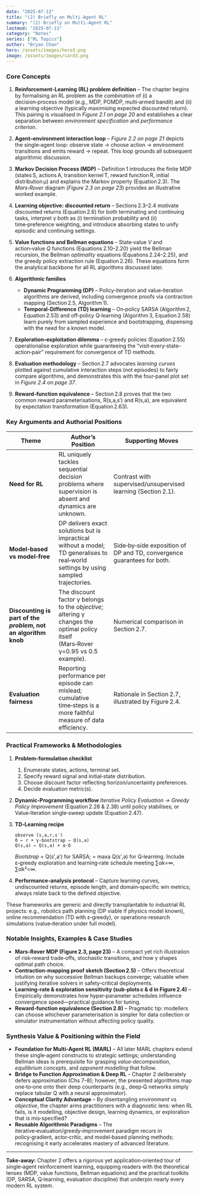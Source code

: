 ```yaml
---
date: "2025-07-13"
title: "(2) Briefly on Multi-Agent RL" 
summary: "(2) Briefly on Multi-Agent RL"
lastmod: "2025-07-13"
category: "Notes"
series: ["RL Topics"]
author: "Bryan Chan"
hero: /assets/images/hero3.png
image: /assets/images/card3.png
---
```



### Core Concepts

1. **Reinforcement‑Learning (RL) problem definition** – The chapter begins by formalising an RL problem as the *combination* of (i) a decision‑process model (e.g., MDP, POMDP, multi‑armed bandit) and (ii) a learning objective (typically maximising expected discounted return). This pairing is visualised in *Figure 2.1 on page 20* and establishes a clear separation between *environment specification* and *performance criterion*.&#x20;

2. **Agent–environment interaction loop** – *Figure 2.2 on page 21* depicts the single‑agent loop: observe state → choose action → environment transitions and emits reward → repeat. This loop grounds all subsequent algorithmic discussion.&#x20;

3. **Markov Decision Process (MDP)** – Definition 1 introduces the finite MDP (states S, actions A, transition kernel T, reward function R, initial distribution µ) and explains the Markov property (Equation 2.3). The *Mars‑Rover* diagram (*Figure 2.3 on page 23*) provides an illustrative worked example.&#x20;

4. **Learning objective: discounted return** – Sections 2.3–2.4 motivate discounted returns (Equation 2.6) for both terminating and continuing tasks, interpret γ both as (i) termination probability and (ii) time‑preference weighting, and introduce absorbing states to unify episodic and continuing settings.&#x20;

5. **Value functions and Bellman equations** – State‑value *V* and action‑value *Q* functions (Equations 2.10–2.20) yield the Bellman recursion, the Bellman *optimality* equations (Equations 2.24–2.25), and the greedy policy extraction rule (Equation 2.26). These equations form the analytical backbone for all RL algorithms discussed later.&#x20;

6. **Algorithmic families**

   * **Dynamic Programming (DP)** – Policy‑iteration and value‑iteration algorithms are derived, including convergence proofs via contraction mapping (Section 2.5, Algorithm 1).
   * **Temporal‑Difference (TD) learning** – On‑policy SARSA (Algorithm 2, Equation 2.53) and off‑policy Q‑learning (Algorithm 3, Equation 2.58) learn purely from sampled experience and bootstrapping, dispensing with the need for a known model.&#x20;

7. **Exploration–exploitation dilemma** – ε‑greedy policies (Equation 2.55) operationalise exploration while guaranteeing the “visit‑every‑state–action‑pair” requirement for convergence of TD methods.&#x20;

8. **Evaluation methodology** – Section 2.7 advocates *learning curves* plotted against cumulative interaction steps (not episodes) to fairly compare algorithms, and demonstrates this with the four‑panel plot set in *Figure 2.4 on page 37*.&#x20;

9. **Reward‑function equivalence** – Section 2.8 proves that the two common reward parameterisations, R(s,a,s′) and R(s,a), are equivalent by expectation transformation (Equation 2.63).&#x20;

### Key Arguments and Authorial Positions

| Theme                                                           | Author’s Position                                                                                                                    | Supporting Moves                                                       |
| --------------------------------------------------------------- | ------------------------------------------------------------------------------------------------------------------------------------ | ---------------------------------------------------------------------- |
| **Need for RL**                                                 | RL uniquely tackles sequential decision problems where supervision is absent and dynamics are unknown.                               | Contrast with supervised/unsupervised learning (Section 2.1).          |
| **Model‑based vs model‑free**                                   | DP delivers exact solutions but is impractical without a model; TD generalises to real‑world settings by using sampled trajectories. | Side‑by‑side exposition of DP and TD, convergence guarantees for both. |
| **Discounting is part of the *problem*, not an algorithm knob** | The discount factor γ belongs to the *objective*; altering γ changes the optimal policy itself (Mars‑Rover γ=0.95 vs 0.5 example).   | Numerical comparison in Section 2.7.                                   |
| **Evaluation fairness**                                         | Reporting performance per episode can mislead; cumulative time‑steps is a more faithful measure of data efficiency.                  | Rationale in Section 2.7, illustrated by Figure 2.4.                   |

### Practical Frameworks & Methodologies

1. **Problem‑formulation checklist**

   1. Enumerate states, actions, terminal set.
   2. Specify reward signal and initial‑state distribution.
   3. Choose discount factor reflecting horizon/uncertainty preferences.
   4. Decide evaluation metric(s).

2. **Dynamic‑Programming workflow**
   *Iterative Policy Evaluation → Greedy Policy Improvement* (Equation 2.28 & 2.38) until policy stabilises; or Value‑Iteration single‑sweep update (Equation 2.47).

3. **TD‑Learning recipe**

   ```text
   observe (s,a,r,s′)
   δ ← r + γ·bootstrap − Q(s,a)
   Q(s,a) ← Q(s,a) + α·δ
   ```

   *Bootstrap* = Q(s′,a′) for SARSA; = maxa Q(s′,a) for Q‑learning. Include ε‑greedy exploration and learning‑rate schedule meeting ∑αk=∞, ∑αk²<∞.

4. **Performance‑analysis protocol** – Capture learning curves, undiscounted returns, episode length, and domain‑specific win metrics; always relate back to the defined objective.

These frameworks are generic and directly transplantable to industrial RL projects: e.g., robotics path planning (DP viable if physics model known), online recommendation (TD with ε‑greedy), or operations‑research simulations (value‑iteration under full model).&#x20;

### Notable Insights, Examples & Case Studies

* **Mars‑Rover MDP (Figure 2.3, page 23)** – A compact yet rich illustration of risk‑reward trade‑offs, stochastic transitions, and how γ shapes optimal path choice.
* **Contraction‑mapping proof sketch (Section 2.5)** – Offers theoretical intuition on why successive Bellman backups converge; valuable when justifying iterative solvers in safety‑critical deployments.
* **Learning‑rate & exploration sensitivity (sub‑plots c & d in Figure 2.4)** – Empirically demonstrates how hyper‑parameter schedules influence convergence speed—practical guidance for tuning.
* **Reward‑function equivalence (Section 2.8)** – Pragmatic tip: modellers can choose whichever parameterisation is simpler for data collection or simulator instrumentation without affecting policy quality.&#x20;

### Synthesis Value & Positioning within the Field

* **Foundation for Multi‑Agent RL (MARL)** – All later MARL chapters extend these single‑agent constructs to strategic settings; understanding Bellman ideas is prerequisite for grasping *value‑decomposition*, *equilibrium concepts*, and *opponent modelling* that follow.
* **Bridge to Function Approximation & Deep RL** – Chapter 2 deliberately defers approximation (Chs 7–8); however, the presented algorithms map one‑to‑one onto their deep counterparts (e.g., deep‑Q networks simply replace tabular Q with a neural approximator).
* **Conceptual Clarity Advantage** – By disentangling *environment* vs *objective*, the chapter arms practitioners with a diagnostic lens: when RL fails, is it modelling, objective design, learning dynamics, or exploration that is mis‑specified?
* **Reusable Algorithmic Paradigms** – The iterative‑evaluation/greedy‑improvement paradigm recurs in policy‑gradient, actor‑critic, and model‑based planning methods; recognising it early accelerates mastery of advanced literature.&#x20;

---

**Take‑away:** Chapter 2 offers a rigorous yet application‑oriented tour of single‑agent reinforcement learning, equipping readers with the theoretical lenses (MDP, value functions, Bellman equations) and the practical toolkits (DP, SARSA, Q‑learning, evaluation discipline) that underpin nearly every modern RL system.
